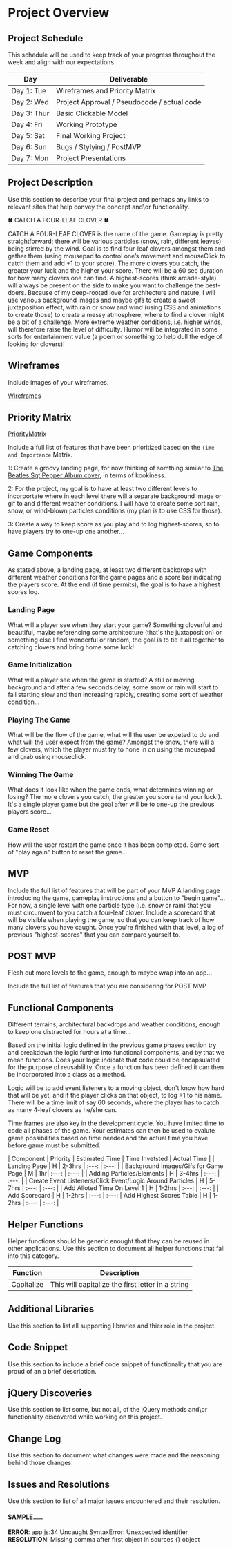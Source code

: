 # Project Overview

## Project Schedule

This schedule will be used to keep track of your progress throughout the week and align with our expectations.  

|  Day | Deliverable | 
|---|---| 
|Day 1: Tue| Wireframes and Priority Matrix|
|Day 2: Wed| Project Approval /  Pseudocode / actual code|
|Day 3: Thur| Basic Clickable Model |
|Day 4: Fri| Working Prototype |
|Day 5: Sat| Final Working Project |
|Day 6: Sun| Bugs / Stylying / PostMVP |
|Day 7: Mon| Project Presentations |


## Project Description

Use this section to describe your final project and perhaps any links to relevant sites that help convey the concept and\or functionality.

🍀 CATCH A FOUR-LEAF CLOVER 🍀

CATCH A FOUR-LEAF CLOVER is the name of the game. Gameplay is pretty straightforward; there will be various particles (snow, rain, different leaves) being stirred by the wind. Goal is to find four-leaf clovers amongst them and gather them (using mousepad to control one’s movement and mouseClick to catch them and add +1 to your score). The more clovers you catch, the greater your luck and the higher your score. There will be a 60 sec duration for how many clovers one can find. A highest-scores (think arcade-style) will always be present on the side to make you want to challenge the best-doers. Because of my deep-rooted love for architecture and nature, I will use various background images and maybe gifs to create a sweet juxtaposition effect, with rain or snow and wind (using CSS and animations to create those) to create a messy atmosphere, where to find a clover might be a bit of a challenge. More extreme weather conditions, i.e. higher winds, will therefore raise the level of difficulty. Humor will be integrated in some sorts for entertainment value (a poem or something to help dull the edge of looking for clovers)!


## Wireframes

Include images of your wireframes.

[Wireframes](images/4-leaf-clover-wireframe.jpg?raw=true "Wireframes")

## Priority Matrix     
[PriorityMatrix](4-leaf-clover-priority-matrix?raw=true "PriorityMatrix")               

Include a full list of features that have been prioritized based on the `Time and Importance` Matrix.

1: Create a groovy landing page, for now thinking of somthing similar to <a href="https://www.google.com/search?q=beatles+sgt+pepper+album&source=lnms&tbm=isch&sa=X&ved=0ahUKEwjH9IqB8Y7aAhUDneAKHZD4CdwQ_AUIDCgD&biw=1210&bih=738#imgrc=Dv64ktmopujILM">The Beatles Sgt Pepper Album cover</a>, in terms of kookiness.

2: For the project, my goal is to have at least two different levels to incorportate where in each level there will a separate background image or gif to and different weather conditions. I will have to create some sort rain, snow, or wind-blown particles conditions (my plan is to use CSS for those).

3: Create a way to keep score as you play and to log highest-scores, so to have players try to one-up one another...

## Game Components

As stated above, a landing page, at least two different backdrops with different weather conditions for the game pages and a score bar indicating the players score. At the end (if time permits), the goal is to have a highest scores log. 

### Landing Page
What will a player see when they start your game?
Something cloverful and beautiful, maybe referencing some architecture (that's the juxtaposition) or something else I find wonderful or random, the goal is to tie it all together to catching clovers and bring home some luck!

### Game Initialization
What will a player see when the game is started?
A still or moving background and after a few seconds delay, some snow or rain will start to fall starting slow and then increasing rapidly, creating some sort of weather condition...

### Playing The Game
What will be the flow of the game, what will the user be expeted to do and what will the user expect from the game?
Amongst the snow, there will a few clovers, which the player must try to hone in on using the mousepad and grab using mouseclick.

### Winning The Game
What does it look like when the game ends, what determines winning or losing?
The more clovers you catch, the greater you score (and your luck!). It's a single player game but the goal after will be to one-up the previous players score...

### Game Reset
How will the user restart the game once it has been completed.
Some sort of "play again" button to reset the game...

## MVP 

Include the full list of features that will be part of your MVP 
A landing page introducing the game, gameplay instructions and a button to "begin game"...
For now, a single level with one particle type (i.e. snow or rain) that you must circumvent to you catch a four-leaf clover.
Include a scorecard that will be visible when playing the game, so that you can keep track of how many clovers you have caught.
Once you're finished with that level, a log of previous "highest-scores" that you can compare yourself to.

## POST MVP
Flesh out more levels to the game, enough to maybe wrap into an app...

Include the full list of features that you are considering for POST MVP
## Functional Components
Different terrains, architectural backdrops and weather conditions, enough to keep one distracted for hours at a time...

Based on the initial logic defined in the previous game phases section try and breakdown the logic further into functional components, and by that we mean functions.  Does your logic indicate that code could be encapsulated for the purpose of reusablility.  Once a function has been defined it can then be incorporated into a class as a method.

Logic will be to add event listeners to a moving object, don't know how hard that will be yet, and if the player clicks on that object, to log +1 to his name. There will be a time limit of say 60 seconds, where the player has to catch as many 4-leaf clovers as he/she can.

Time frames are also key in the development cycle.  You have limited time to code all phases of the game.  Your estimates can then be used to evalute game possibilities based on time needed and the actual time you have before game must be submitted. 

| Component | Priority | Estimated Time | Time Invetsted | Actual Time |
| Landing Page | H |  2-3hrs | :---: | :---: |
| Background Images/Gifs for Game Page | M | 1hr| :---: | :---: |
| Adding Particles/Elements | H |  3-4hrs | :---: | :---: |
| Create Event Listeners/Click Event/Logic Around Particles | H |  5-7hrs | :---: | :---: |
| Add Alloted Time On Level 1 | H |  1-2hrs | :---: | :---: |
| Add Scorecard | H | 1-2hrs | :---: | :---:
| Add Highest Scores Table | H |  1-2hrs | :---: | :---: |



## Helper Functions
Helper functions should be generic enought that they can be reused in other applications. Use this section to document all helper functions that fall into this category.

| Function | Description | 
| --- | :---: |  
| Capitalize | This will capitalize the first letter in a string | 

## Additional Libraries
 Use this section to list all supporting libraries and thier role in the project. 

## Code Snippet

Use this section to include a brief code snippet of functionality that you are proud of an a brief description.  

## jQuery Discoveries
 Use this section to list some, but not all, of the jQuery methods and\or functionality discovered while working on this project.

## Change Log
 Use this section to document what changes were made and the reasoning behind those changes.  

## Issues and Resolutions
 Use this section to list of all major issues encountered and their resolution.

#### SAMPLE.....
**ERROR**: app.js:34 Uncaught SyntaxError: Unexpected identifier                                
**RESOLUTION**: Missing comma after first object in sources {} object
